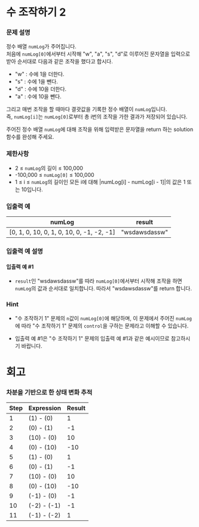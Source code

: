 # 수 조작하기 2
### 문제 설명
정수 배열 `numLog`가 주어집니다.  
처음에 `numLog[0]`에서부터 시작해 "w", "a", "s", "d"로 이루어진 문자열을 입력으로 받아 순서대로 다음과 같은 조작을 했다고 합시다.

- "w" : 수에 1을 더한다.
- "s" : 수에 1을 뺀다.
- "d" : 수에 10을 더한다.
- "a" : 수에 10을 뺀다.

그리고 매번 조작을 할 때마다 결괏값을 기록한 정수 배열이 `numLog`입니다.  
즉, `numLog[i]`는 `numLog[0]`로부터 총 i번의 조작을 가한 결과가 저장되어 있습니다.

주어진 정수 배열 `numLog`에 대해 조작을 위해 입력받은 문자열을 return 하는 solution 함수를 완성해 주세요.

### 제한사항
- 2 ≤ `numLog`의 길이 ≤ 100,000
- -100,000 ≤ `numLog[0]` ≤ 100,000
- 1 ≤ i ≤ `numLog`의 길이인 모든 i에 대해 |numLog[i] - numLog[i - 1]|의 값은 1 또는 10입니다.

### 입출력 예

| numLog                                    | result        |
|-------------------------------------------|---------------|
| [0, 1, 0, 10, 0, 1, 0, 10, 0, -1, -2, -1] | "wsdawsdassw" |

### 입출력 예 설명
#### 입출력 예 #1
- `result`인 "wsdawsdassw"를 따라 `numLog[0]`에서부터 시작해 조작을 하면 `numLog`의 값과 순서대로 일치합니다. 따라서 "wsdawsdassw"를 return 합니다.

### Hint
- "수 조작하기 1" 문제의 `n`값이 `numLog[0]`에 해당하며, 이 문제에서 주어진 `numLog`에 따라 "수 조작하기 1" 문제의 `control`을 구하는 문제라고 이해할 수 있습니다.

- 입출력 예 #1은 "수 조작하기 1" 문제의 입출력 예 #1과 같은 예시이므로 참고하시기 바랍니다.
# 회고
### 차분을 기반으로 한 상태 변화 추적

| Step | Expression           | Result |
|------|----------------------|--------|
| 1    | (1) - (0)            | 1      |
| 2    | (0) - (1)            | -1     |
| 3    | (10) - (0)           | 10     |
| 4    | (0) - (10)           | -10    |
| 5    | (1) - (0)            | 1      |
| 6    | (0) - (1)            | -1     |
| 7    | (10) - (0)           | 10     |
| 8    | (0) - (10)           | -10    |
| 9    | (-1) - (0)           | -1     |
| 10   | (-2) - (-1)          | -1     |
| 11   | (-1) - (-2)          | 1      |
